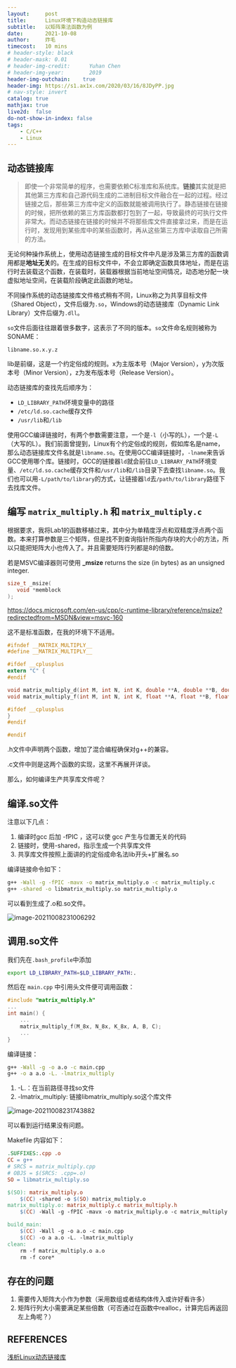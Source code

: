 ```yaml
---
layout:     post
title:      Linux环境下构造动态链接库
subtitle:   以矩阵乘法函数为例
date:       2021-10-08
author:     炸毛
timecost:   10 mins
# header-style: black
# header-mask: 0.01
# header-img-credit:      Yuhan Chen
# header-img-year:        2019 
header-img-outchain:    true
header-img: https://s1.ax1x.com/2020/03/16/8JDyPP.jpg
# nav-style: invert
catalog: true
mathjax: true
live2d:  false
do-not-show-in-index: false
tags:
    - C/C++
    - Linux
---
```


## 动态链接库

> 即使一个非常简单的程序，也需要依赖C标准库和系统库。**链接**其实就是把其他第三方库和自己源代码生成的二进制目标文件融合在一起的过程。经过链接之后，那些第三方库中定义的函数就能被调用执行了。静态链接在链接的时候，把所依赖的第三方库函数都打包到了一起，导致最终的可执行文件非常大。而动态链接在链接的时候并不将那些库文件直接拿过来，而是在运行时，发现用到某些库中的某些函数时，再从这些第三方库中读取自己所需的方法。

无论何种操作系统上，使用动态链接生成的目标文件中凡是涉及第三方库的函数调用都是**地址无关**的。在生成的目标文件中，不会立即确定函数具体地址，而是在运行时去装载这个函数，在装载时，装载器根据当前地址空间情况，动态地分配一块虚拟地址空间，在装载阶段确定此函数的地址。

不同操作系统的动态链接库文件格式稍有不同，Linux称之为共享目标文件（Shared Object），文件后缀为`.so`，Windows的动态链接库（Dynamic Link Library）文件后缀为`.dll`。

`so`文件后面往往跟着很多数字，这表示了不同的版本。`so`文件命名规则被称为SONAME：

```text
libname.so.x.y.z
```

lib是前缀，这是一个约定俗成的规则。x为主版本号（Major Version），y为次版本号（Minor Version），z为发布版本号（Release Version）。

动态链接库的查找先后顺序为：

- `LD_LIBRARY_PATH`环境变量中的路径
- `/etc/ld.so.cache`缓存文件
- `/usr/lib`和`/lib`

使用GCC编译链接时，有两个参数需要注意，一个是`-l`（小写的L），一个是`-L`（大写的L）。我们前面曾提到，Linux有个约定俗成的规则，假如库名是name，那么动态链接库文件名就是`libname.so`。在使用GCC编译链接时，`-lname`来告诉GCC使用哪个库。链接时，GCC的链接器`ld`就会前往`LD_LIBRARY_PATH`环境变量、`/etc/ld.so.cache`缓存文件和`/usr/lib`和`/lib`目录下去查找`libname.so`。我们也可以用`-L/path/to/library`的方式，让链接器`ld`去`/path/to/library`路径下去找库文件。

## 编写 `matrix_multiply.h` 和 `matrix_multiply.c` 

根据要求，我将Lab1的函数移植过来，其中分为单精度浮点和双精度浮点两个函数。本来打算参数是三个矩阵，但是找不到查询指针所指内存块的大小的方法，所以只能把矩阵大小也传入了。并且需要矩阵行列都是8的倍数。

若是MSVC编译器则可使用 **_msize** returns the size (in bytes) as an unsigned integer.

```c
size_t _msize(
   void *memblock
);
```

https://docs.microsoft.com/en-us/cpp/c-runtime-library/reference/msize?redirectedfrom=MSDN&view=msvc-160

这不是标准函数，在我的环境下不适用。

```c
#ifndef __MATRIX_MULTIPLY__
#define __MATRIX_MULTIPLY__

#ifdef __cplusplus
extern "C" {
#endif

void matrix_multiply_d(int M, int N, int K, double **A, double **B, double **C);
void matrix_multiply_f(int M, int N, int K, float **A, float **B, float **C);

#ifdef __cplusplus
}
#endif

#endif
```

.h文件中声明两个函数，增加了混合编程确保对g++的兼容。

.c文件中则是这两个函数的实现，这里不再展开详谈。

那么，如何编译生产共享库文件呢？

## 编译.so文件

注意以下几点：

1. 编译时gcc 后加 -fPIC ，这可以使 gcc 产生与位置无关的代码
2. 链接时，使用-shared，指示生成一个共享库文件
3. 共享库文件按照上面讲的约定俗成命名法lib开头+扩展名.so

编译链接命令如下：

```bash
g++ -Wall -g -fPIC -mavx -o matrix_multiply.o -c matrix_multiply.c
g++ -shared -o libmatrix_multiply.so matrix_multiply.o
```

可以看到生成了.o和.so文件。

![image-20211008231006292](img/19335025_%E9%99%88%E7%A6%B9%E7%BF%B0_lab2/image-20211008231006292.png)

## 调用.so文件

我们先在`.bash_profile`中添加

```bash
export LD_LIBRARY_PATH=$LD_LIBRARY_PATH:.
```

然后在 `main.cpp` 中引用头文件便可调用函数：

```cpp
#include "matrix_multiply.h"
...
int main() {
    ...
    matrix_multiply_f(M_8x, N_8x, K_8x, A, B, C);
    ...
}
```

编译链接：

```bash
g++ -Wall -g -o a.o -c main.cpp
g++ -o a a.o -L. -lmatrix_multiply
```

1. -L.：在当前路径寻找so文件
2. -lmatrix_multiply: 链接libmatrix_multiply.so这个库文件

![image-20211008231743882](img/19335025_%E9%99%88%E7%A6%B9%E7%BF%B0_lab2/image-20211008231743882.png)

可以看到运行结果没有问题。

Makefile 内容如下：

```makefile
.SUFFIXES:.cpp .o
CC = g++
# SRCS = matrix_multiply.cpp
# OBJS = $(SRCS: .cpp=.o)
SO = libmatrix_multiply.so

$(SO): matrix_multiply.o
	$(CC) -shared -o $(SO) matrix_multiply.o
matrix_multiply.o: matrix_multiply.c matrix_multiply.h
	$(CC) -Wall -g -fPIC -mavx -o matrix_multiply.o -c matrix_multiply.c

build_main:
	$(CC) -Wall -g -o a.o -c main.cpp
	$(CC) -o a a.o -L. -lmatrix_multiply
clean:
	rm -f matrix_multiply.o a.o
	rm -f core*
```

## 存在的问题

1. 需要传入矩阵大小作为参数（采用数组或者结构体传入或许好看许多）
2. 矩阵行列大小需要满足某些倍数（可否通过在函数中realloc，计算完后再返回左上角呢？）

##  REFERENCES

[浅析Linux动态链接库](https://zhuanlan.zhihu.com/p/235551437)